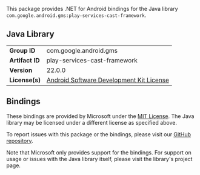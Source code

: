 This package provides .NET for Android bindings for the Java library `com.google.android.gms:play-services-cast-framework`.

## Java Library

| | |
|-|-|
| **Group ID** | com.google.android.gms |
| **Artifact ID** | play-services-cast-framework |
| **Version** | 22.0.0 |
| **License(s)** | [Android Software Development Kit License](https://developer.android.com/studio/terms.html) |

## Bindings

These bindings are provided by Microsoft under the [MIT License](https://opensource.org/licenses/MIT). The Java
library may be licensed under a different license as specified above.

To report issues with this package or the bindings, please visit our [GitHub repository](https://aka.ms/android-libraries).

Note that Microsoft only provides support for the bindings. For support on
usage or issues with the Java library itself, please visit the library's project page.
